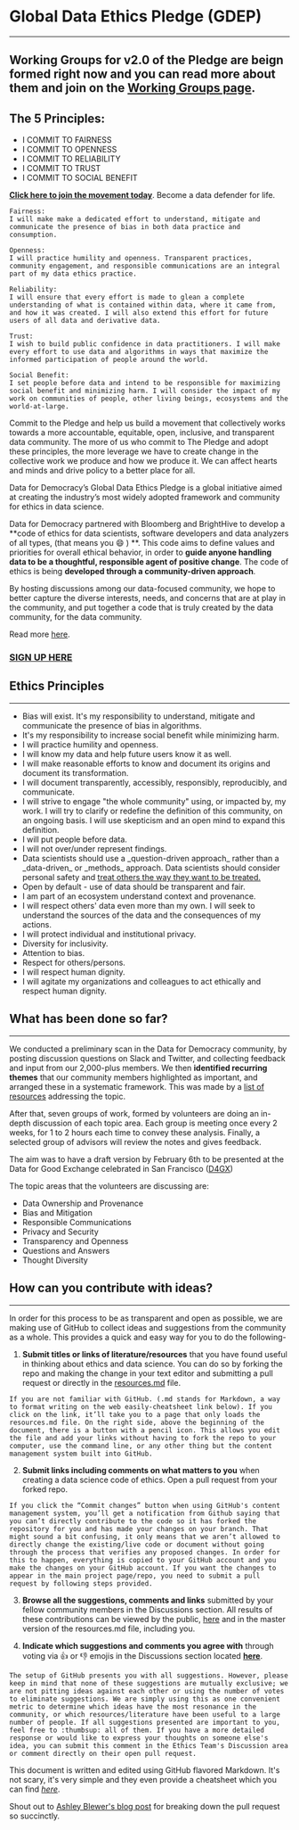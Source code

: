 # Global Data Ethics Pledge (GDEP)
---

## Working Groups for v2.0 of the Pledge are beign formed right now and you can read more about them and join on the [Working Groups page](https://github.com/Data4Democracy/ethics-resources/blob/master/working-groups.md).


## The 5 Principles:
<ul>
    <li>I COMMIT TO FAIRNESS</li>
    <li>I COMMIT TO OPENNESS</li>
    <li>I COMMIT TO RELIABILITY</li>
    <li>I COMMIT TO TRUST</li>
    <li>I COMMIT TO SOCIAL BENEFIT</li>
</ul>

[__Click here to join the movement today__](http://datafordemocracy.org/pledge). Become a data defender for life.

    Fairness:
    I will make make a dedicated effort to understand, mitigate and communicate the presence of bias in both data practice and consumption.

    Openness:
    I will practice humility and openness. Transparent practices, community engagement, and responsible communications are an integral part of my data ethics practice.

    Reliability:
    I will ensure that every effort is made to glean a complete understanding of what is contained within data, where it came from, and how it was created. I will also extend this effort for future users of all data and derivative data.

    Trust:
    I wish to build public confidence in data practitioners. I will make every effort to use data and algorithms in ways that maximize the informed participation of people around the world.

    Social Benefit:
    I set people before data and intend to be responsible for maximizing social benefit and minimizing harm. I will consider the impact of my work on communities of people, other living beings, ecosystems and the world-at-large.

Commit to the Pledge and help us build a movement that collectively works towards a more accountable, equitable, open, inclusive, and transparent data community. The more of us who commit to The Pledge and adopt these principles, the more leverage we have to create change in the collective work we produce and how we produce it. We can affect hearts and minds and drive policy to a better place for all.

Data for Democracy’s Global Data Ethics Pledge is a global initiative aimed at creating the industry’s most widely adopted framework and community for ethics in data science.

Data for Democracy partnered with Bloomberg and BrightHive to develop a **code of ethics for data scientists, software developers and data analyzers of all types, (that means you :smile: ) **. This code aims to define values and priorities for overall ethical behavior, in order to **guide anyone handling data to be a thoughtful, responsible agent of positive change**. The code of ethics is being __developed through a community-driven approach__.

By hosting discussions among our data-focused community, we hope to better capture the diverse interests, needs, and concerns that are at play in the community, and put together a code that is truly created by the data community, for the data community.

Read more [here](http://datafordemocracy.org/projects/ethics.html).

### [SIGN UP HERE](https://docs.google.com/spreadsheets/d/1_D49VvbAA7vhWEJfaj3_RVTiUXsM_jRaLyZfzUK6zCM/edit?usp=sharing)

## Ethics Principles
---
<ul>
    <li>Bias will exist. It's my responsibility to understand, mitigate and communicate the presence of bias in algorithms.</li>
    <li>It's my responsibility to increase social benefit while minimizing harm.</li>
    <li>I will practice humility and openness.</li>
    <li>I will know my data and help future users know it as well.</li>
    <li>I will make reasonable efforts to know and document its origins and document its transformation.</li>
    <li>I will document transparently, accessibly, responsibly,  reproducibly, and communicate.</li>
    <li>I will strive to engage "the whole community" using, or impacted by, my work. I will try to clarify or redefine the definition of this community, on an ongoing basis. I will use skepticism and an open mind to expand this definition.</li>
    <li>I will put people before data.</li>
    <li>I will not over/under represent findings.</li>
    <li>Data scientists should use a _question-driven approach_ rather than a _data-driven_ or _methods_ approach. Data scientists should consider personal safety and <a href="https://en.wikipedia.org/wiki/Golden_Rule">treat others the way they want to be treated.</a></li>
    <li>Open by default - use of data should be transparent and fair.</li>
    <li>I am part of an ecosystem  understand context and provenance.</li>
    <li>I will respect others' data even more than my own. I will seek to understand the sources of the data and the consequences of my actions.</li>
    <li>I will protect individual and institutional privacy.</li>
    <li>Diversity for inclusivity.</li>
    <li>Attention to bias.</li>
    <li>Respect for others/persons.</li>
    <li>I will respect human dignity.</li>
    <li>I will agitate my organizations and colleagues to act ethically and respect human dignity.</li>
</ul>

## What has been done so far?
---
We conducted a preliminary scan in the Data for Democracy community, by posting discussion questions on Slack and Twitter, and collecting feedback and input from our 2,000-plus members. We then **identified recurring themes** that our community members highlighted as important, and arranged these in a systematic framework. This was made by a [list of resources](https://docs.google.com/document/d/1XwXmfIkQxXPidDT7domqEOC7KLcBVLAmSP_7V3g47j8/edit?usp=sharing) addressing the topic.

After that, seven groups of work, formed by volunteers are doing an in-depth discussion of each topic area. Each group is meeting once every 2 weeks, for 1 to 2 hours each time to convey these analysis. Finally, a selected group of advisors will review the notes and gives feedback.

The aim was to have a draft version by February 6th to be presented at the Data for Good Exchange celebrated in San Francisco ([D4GX](https://www.bloomberg.com/company/d4gx/))

The topic areas that the volunteers are discussing are:
- Data Ownership and Provenance
- Bias and Mitigation
- Responsible Communications
- Privacy and Security
- Transparency and Openness
- Questions and Answers
- Thought Diversity


## How can you contribute with ideas?
---
In order for this process to be as transparent and open as possible, we are making use of GitHub to collect ideas and suggestions from the community as a whole. This provides a quick and easy way for you to do the following-

1. **Submit titles or links of literature/resources** that you have found useful in thinking about ethics and data science. You can do so by forking the repo and making the change in your text editor and submitting a pull request or directly in the [resources.md](https://github.com/Data4Democracy/ethics-resources/blob/master/resources.md) file.

```
If you are not familiar with GitHub. (.md stands for Markdown, a way to format writing on the web easily-cheatsheet link below). If you click on the link, it’ll take you to a page that only loads the resources.md file. On the right side, above the beginning of the document, there is a button with a pencil icon. This allows you edit the file and add your links without having to fork the repo to your computer, use the command line, or any other thing but the content management system built into GitHub.
```

2. **Submit links including comments on what matters to you** when creating a data science code of ethics. Open a pull request from your forked repo.

```
If you click the “Commit changes” button when using GitHub's content management system, you’ll get a notification from Github saying that you can’t directly contribute to the code so it has forked the repository for you and has made your changes on your branch. That might sound a bit confusing, it only means that we aren’t allowed to directly change the existing/live code or document without going through the process that verifies any proposed changes. In order for this to happen, everything is copied to your GitHub account and you make the changes on your GitHub account. If you want the changes to appear in the main project page/repo, you need to submit a pull request by following steps provided.
```

3. **Browse all the suggestions, comments and links** submitted by your fellow community members in the Discussions section. All results of these contributions can be viewed by the public, [here](https://github.com/orgs/Data4Democracy/teams/ethics) and in the master version of the resources.md file, including you.

4. **Indicate which suggestions and comments you agree with** through voting via :thumbsup: or :thumbsdown: emojis in the Discussions section located **[here](https://github.com/orgs/Data4Democracy/teams/ethics)**.
```
The setup of GitHub presents you with all suggestions. However, please keep in mind that none of these suggestions are mutually exclusive; we are not pitting ideas against each other or using the number of votes to eliminate suggestions. We are simply using this as one convenient metric to determine which ideas have the most resonance in the community, or which resources/literature have been useful to a large number of people. If all suggestions presented are important to you, feel free to :thumbsup: all of them. If you have a more detailed response or would like to express your thoughts on someone else's idea, you can submit this comment in the Ethics Team's Discussion area or comment directly on their open pull request.
```
This document is written and edited using GitHub flavored Markdown. It's not scary, it's very simple and they even provide a cheatsheet which you can find [*here*](https://github.com/adam-p/markdown-here/wiki/Markdown-Cheatsheet).

Shout out to [Ashley Blewer's blog post](https://ablwr.github.io/blog/2014/11/03/non-technical-persons-guide-to-becoming-an-open-source-software-contributor-via-github/) for breaking down the pull request so succinctly.

